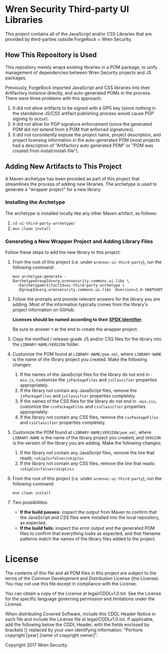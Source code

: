# Wren Security Third-party UI Libraries
This project contains all of the JavaScript and/or CSS Libraries that are
provided by third-parties outside ForgeRock + Wren Security.

## How This Repository is Used
This repository merely wraps existing libraries in a POM package, to unify
management of dependencies between Wren Security projects and JS packages.

Previously, ForgeRock imported JavaScript and CSS libraries into their
Artifactory instance directly, and auto-generated POMs in the process. There
were three problems with this approach:

1. It did not allow artifacts to be signed with a GPG key (since nothing in the
   standalone JS/CSS artifact publishing process would cause PGP signing to
   occur).
2. It did not allow for PGP signature enforcement (since the generated POM did
   not extend from a POM that enforced signatures).
3. It did not consistently expose the project name, project description, and
   project licensing information in the auto-generated POM (most projects had a
   description of "Artifactory auto generated POM" or "POM was created from 
   install:install-file").

## Adding New Artifacts to This Project
A Maven archetype has been provided as part of this project that streamlines
the process of adding new libraries. The archetype is used to generate a
"wrapper project" for a new library.

### Installing the Archetype
The archetype is installed locally like any other Maven artifact, as follows:

1. `cd ui-third-party-archetype/`
2. `mvn clean install`

### Generating a New Wrapper Project and Adding Library Files
Follow these steps to add the new library to this project:

1. From the root of this project (i.e. under `wrensec-ui-third-party`), run the
   following command:
   ```
   mvn archetype:generate -DarchetypeGroupId=org.wrensecurity.commons.ui.libs \
     -DarchetypeArtifactId=ui-third-party-archetype \
     -DgroupId=org.wrensecurity.commons.ui.libs -Dversion=1.0-SNAPSHOT
   ```
2. Follow the prompts and provide relevant answers for the library you are
   adding. Most of the information typically comes from the library's project
   information on GitHub.
   
   **Licenses should be named according to their 
   [SPDX Identifier](https://spdx.org/licenses/)**.
   
   Be sure to answer `Y` at the end to create the wrapper project.
3. Copy the minified / release-grade JS and/or CSS files for the library into
   the `LIBRARY-NAME/VERSION` folder.
4. Customize the POM found at `LIBRARY-NAME/pom.xml`, where `LIBRARY-NAME` is
   the name of the library project you created. Make the following changes:
   1. If the names of the JavaScript files for the library do not end in
      `-min.js`, customize the `jsPackageFiles` and `jsClassifier` properties
      appropriately.
   2. If the library not contain any JavaScript files, remove the
      `jsPackageFiles` and `jsClassifier` properties completely.
   3. If the names of the CSS files for the library do not end in `-min.css`,
      customize the `cssPackageFiles` and `cssClassifier` properties
      appropriately.
   4. If the library not contain any CSS files, remove the `cssPackageFiles`
      and `cssClassifier` properties completely.
5. Customize the POM found at `LIBRARY-NAME/VERSION/pom.xml`, where
   `LIBRARY-NAME` is the name of the library project you created, and `VERSION`
   is the version of the library you are adding. Make the following changes:
   1. If the library not contain any JavaScript files, remove the line that
      reads: `<skipJs>false</skipJs>`.
   2. If the library not contain any CSS files, remove the line that
      reads: `<skipCss>false</skipCss>`.
6. From the root of this project (i.e. under `wrensec-ui-third-party`), run the
   following command:
   ```
   mvn clean install
   ```
7. Two possibilities:
   - **If the build passes:** inspect the output from Maven to confirm that the
   JavaScript and CSS files were installed into the local repository, as
   expected.
   - **If the build fails:** inspect the error output and the generated POM
   files to confirm that everything looks as expected, and that filename
   patterns match the names of the library files added to the project.
   
# License
The contents of this file and all POM files in this project are subject to the
terms of the Common Development and Distribution License (the License). You may
not use this file except in compliance with the License.

You can obtain a copy of the License at legal/CDDLv1.0.txt. See the License
for the specific language governing permission and limitations under the
License.

When distributing Covered Software, include this CDDL Header Notice in each
file and include the License file at legal/CDDLv1.0.txt. If applicable, add
the following below the CDDL Header, with the fields enclosed by brackets []
replaced by your own identifying information: "Portions copyright [year]
[name of copyright owner]".

Copyright 2017 Wren Security.
